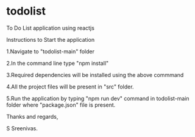 # todolist
To Do List application using reactjs 

Instructions to Start the application

1.Navigate to "todolist-main" folder

2.In the command line type "npm install"

3.Required dependencies will be installed using the above commmand

4.All the project files will be present in "src" folder.

5.Run the application by typing "npm run dev" command in todolist-main folder where "package.json" file is present.

Thanks and regards,

S Sreenivas.
